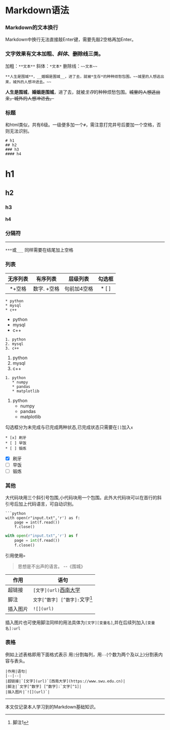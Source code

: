 # Markdown语法  
### Markdown的文本换行  
Markdown中换行无法直接敲Enter键，需要先敲2空格再加Enter。  
### 文字效果有**文本加粗**、*斜体*、~~删除线~~三类。  
加粗：`**文本**` 斜体：`*文本*` 删除线：`~~文本~~`
```
**人生是围城**，__婚姻是围城__，进了去，就被*生存*的种种烦愁包围。~~城里的人想逃出来，城外的人想冲进去。~~
```
**人生是围城**，__婚姻是围城__，进了去，就被*生存*的种种烦愁包围。~~城里的人想逃出来，城外的人想冲进去。~~  
### 标题  
和html类似，共有6级。一级便多加一个`#`，需注意打完井号后要加一个空格，否则无法识别。
```
# h1
## h2
### h3
#### h4
```
# h1
## h2
### h3
#### h4
### 分隔符
*** 
`***`或`___` 同样需要在结尾加上空格
### 列表
|无序列表|有序列表|层级列表|勾选框|
|:---:|:---:|:---:|:---:|
|*+空格|数字. +空格|句前加4空格|* [ ] |
```
* python
* mysql
* c++
```
* python
* mysql
* c++
```
1. python
2. mysql
3. c++
```
1. python
2. mysql
3. c++
```
1. python
   * numpy
   * pandas
   * matplotlib
```
1. python
   * numpy
   * pandas
   * matplotlib

勾选框分为未完成与已完成两种状态,已完成状态只需要在`[]`加入`x`
```
* [x] 刷牙
* [ ] 早饭
* [ ] 锻炼
```
* [x] 刷牙
* [ ] 早饭
* [ ] 锻炼
### 其他
大代码块用三个斜引号包围,小代码块用一个包围。此外大代码块可以在首行的斜引号后加上代码语言，可自动识别。
```
```python
with open(r"input.txt",'r') as f:
    page = int(f.read())
    f.close()
```
```python
with open(r"input.txt",'r') as f
    page = int(f.read())
    f.close()
```
引用使用`>`
> 思想是不出声的语言。 --《围城》

|作用|语句|
|--|--|
|超链接|`[文字](url)`[西南大学](https://www.swu.edu.cn)|
|脚注|`文字[^数字] [^数字]:`文字[^1]|
|插入图片|`![](url)`| 

插入图片也可使用脚注同样的用法具体为`[文字][变量名]`,并在后续列加入`[变量名]:url`
### 表格
例如上述表格即用下面格式表示
用`|`分割每列，用`--`(个数为两个及以上)分割表内容与表头。
```
|作用|语句|
|--|--|
|超链接|`[文字](url)`[西南大学](https://www.swu.edu.cn)|
|脚注|`文字[^数字] [^数字]:`文字[^1]|
|插入图片|`![](url)`| 
```
___ 
本文仅记录本人学习到的Markdown基础知识。
[^1]: 脚注1

